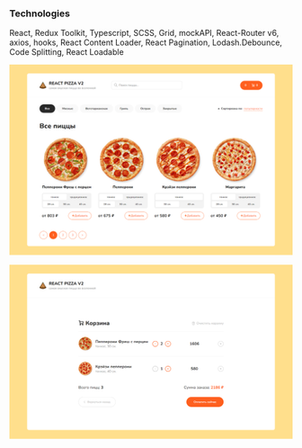 ### Technologies

React, Redux Toolkit, Typescript, SCSS, Grid, mockAPI, React-Router v6, axios, hooks, React Content Loader, React Pagination, Lodash.Debounce, Code Splitting, React Loadable

![first](/public/readme/main.png)

![second](/public/readme/cart.png)
